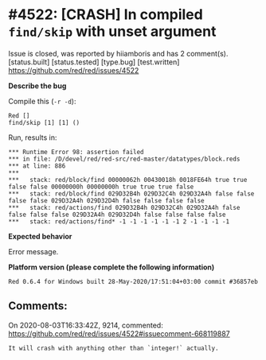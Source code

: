 
#4522: [CRASH] In compiled `find/skip` with unset argument
================================================================================
Issue is closed, was reported by hiiamboris and has 2 comment(s).
[status.built] [status.tested] [type.bug] [test.written]
<https://github.com/red/red/issues/4522>

**Describe the bug**

Compile this (`-r -d`):
```
Red []
find/skip [1] [1] ()
```
Run, results in:
```
*** Runtime Error 98: assertion failed                                                                                          
*** in file: /D/devel/red/red-src/red-master/datatypes/block.reds                                                               
*** at line: 886                                                                                                                
***                                                                                                                             
***   stack: red/block/find 00000062h 00430018h 0018FE64h true true false false 00000000h 00000000h true true true false        
***   stack: red/block/find 029D32B4h 029D32C4h 029D32A4h false false false false 029D32A4h 029D32D4h false false false false   
***   stack: red/actions/find 029D32B4h 029D32C4h 029D32A4h false false false false 029D32A4h 029D32D4h false false false false 
***   stack: red/actions/find* -1 -1 -1 -1 -1 -1 2 -1 -1 -1 -1                                                                  
```

**Expected behavior**

Error message.

**Platform version (please complete the following information)**
```
Red 0.6.4 for Windows built 28-May-2020/17:51:04+03:00 commit #36857eb
```



Comments:
--------------------------------------------------------------------------------

On 2020-08-03T16:33:42Z, 9214, commented:
<https://github.com/red/red/issues/4522#issuecomment-668119887>

    It will crash with anything other than `integer!` actually.

